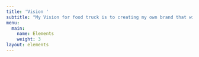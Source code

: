```yaml
---
title: 'Vision '
subtitle: "My Vision for food truck is to creating my own brand that will provide the healthy,\r\n\ntasty and Organic food to everyone"
menu:
  main:
    name: Elements
    weight: 3
layout: elements
---
```


